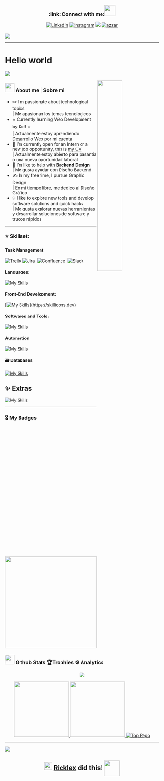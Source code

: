 <h3 align="center"> :link: Connect with me:<img src="https://media.giphy.com/media/hvRJCLFzcasrR4ia7z/giphy.gif" width="35"></h3>

<p align = "center">
<a href="https://www.linkedin.com/in/rick4lex/" target="_blank"><img src="https://img.shields.io/badge/LinkedIn-0077B5?style=for-the-badge&logo=linkedin&logoColor=white" alt="LinkedIn"></a>
<a href="https://www.instagram.com/_cfbrand/" target="_blank"> <img src=https://img.shields.io/badge/instagram-%ff5851db.svg?color=C13584&style=for-the-badge&logo=instagram&logoColor=white alt=instagram style="margin-bottom: 5px;" /></a>
<a href="mailto:cfb.dig@gmail.com"><img src="https://img.shields.io/badge/Gmail-D14836?style=for-the-badge&logo=gmail&logoColor=white"/></a>
<a href="https://wa.me/+573157513325" target="blank"><img src="https://img.shields.io/badge/whatsapp-4B7F1.svg?style=for-the-badge&logo=whatsapp&logoColor=white"
alt="azzar" ></a>  
  </p>

<img src="https://res.cloudinary.com/dyeppbrfl/image/upload/v1732003283/JPG_sEPT_banner_dila8f.jpg">


<hr/>

# Hello world 
<p align="left">
  <a href="https://github.com/DenverCoder1/readme-typing-svg">
    <img src="https://readme-typing-svg.herokuapp.com?font=Time+New+Roman&color=red&size=25&center=true&vCenter=true&width=700&height=100&lines=Hey%2C+I+am+Ricklex;Welcome+to+My+GitHub+Profile,;I+am+Tester,;Manual+and+Automated+Tests,;UX/UI+Fundamentals,;Design+Test+Cases,;QA+Lead,;Music+and+Programming+Lover,;Active+Learner/Researcher,;Love+to+learn+new+stuffs..<3" align="center">
  </a>
</p>
<div>
  <img align="right" width="40%" src="https://res.cloudinary.com/dyeppbrfl/image/upload/v1731995689/export202402021147547250_yxabdo.png">
</div>

### <img src="https://emojis.slackmojis.com/emojis/images/1531849430/4246/blob-sunglasses.gif?1531849430" width="30"/> About me | Sobre mi

- ✏️ I’m passionate about technological topics
<br>     | Me apasionan los temas tecnológicos 
- ⭐ Currently learning Web Development by Self ⭐
<br>     | Actualmente estoy aprendiendo Desarrollo Web por mi cuenta
- 🎥 I’m currently open for an Intern or a new job opportunity, this is [my CV](https://read.cv/0xabdulkhalid)
<br>     | Actualmente estoy abierto para pasantia o una nueva oportunidad laboral
- 🤝 I’m like to help with **Backend Design**
<br>     | Me gusta ayudar con Diseño Backend
- ✍️ In my free time, I pursue Graphic Design
<br>     | En mi tiempo libre, me dedico al Diseño Gráfico
- 💡 I like to explore new tools and develop software solutions and quick hacks
<br>     | Me gusta explorar nuevas herramientas y desarrollar soluciones de software y trucos rápidos

<hr/>

### :star: Skillset:

#### **Task Management**
<a href="#"><img alt="Trello" src="https://img.shields.io/badge/Trello-0052CC?style=for-the-badge&logo=trello&logoColor=white"></a>
![Jira](https://img.shields.io/badge/jira-%230A0FFF.svg?style=for-the-badge&logo=jira&logoColor=white)&nbsp;
![Confluence](https://img.shields.io/badge/confluence-%23172BF4.svg?style=for-the-badge&logo=confluence&logoColor=white)&nbsp;
![Slack](https://img.shields.io/badge/Slack-4A154B?style=for-the-badge&logo=slack&logoColor=white)&nbsp;

#### **Languages**:
[![My Skills](https://skillicons.dev/icons?i=py)](https://skillicons.dev)
#### **Front-End Development**:
[![My Skills](https://skillicons.dev/icons?i=html,css,javascript,)](https://skillicons.dev)
#### **Softwares and Tools**:
[![My Skills](https://skillicons.dev/icons?i=git,github,vscode,postman,windows)](https://skillicons.dev)
#### **Automation**
[![My Skills](https://skillicons.dev/icons?i=selenium)](https://skillicons.dev)
#### 🗃 **Databases**
[![My Skills](https://skillicons.dev/icons?i=mongodb,postgres)](https://skillicons.dev)

## ✨ Extras
[![My Skills](https://skillicons.dev/icons?i=discord,ai,figma,gmail,obsidian)](https://skillicons.dev)

<hr/>

### 🎖 My Badges
<a href="https://www.acreditta.com/credential/96162d03-a14b-403c-a391-916bb09e4591?utm_source=linkedin_profile&resource_type=badge&resource=96162d03-a14b-403c-a391-916bb09e4591"><img src="https://acreditta-rutas-prod.s3.amazonaws.com/media/public/badge_templates/images/1894_badge_template_100287f6-dcb4-4aee-a225-9806ee419458/original.png" align="center" width = 300px></a>


### <picture> <img src = "https://github.com/7oSkaaa/7oSkaaa/blob/main/Images/Statistics.gif?raw=true" width = 30px>  </picture> Github Stats 🏆Trophies ⚙️ Analytics

<p align="center">
<img src="https://github-profile-trophy.vercel.app/?username=Rick4lex&theme=discord&no-frame=false&no-bg=false&margin-w=4"/>
</p>
    
<p align="center">
<a href="https://github.com/Rick4lex">
  <img height="180em" src="https://github-readme-stats-eight-theta.vercel.app/api?username=Rick4lex&show_icons=true&theme=algolia&include_all_commits=true&count_private=true"/>
  <img height="180em" src="https://github-readme-stats-eight-theta.vercel.app/api/top-langs/?username=Rick4lex&layout=compact&langs_count=8&theme=algolia"/>
  <img align="center" src="https://github-contributor-stats.vercel.app/api?username=Rick4lex&limit=3&theme=nightowl&show_owner=true&combine_all_yearly_contributions=true" alt="Top Repo" />
  
</a>
</p>


---
<img src="https://user-images.githubusercontent.com/73097560/115834477-dbab4500-a447-11eb-908a-139a6edaec5c.gif">

<div align='center'>

## <img src="https://media2.giphy.com/media/QssGEmpkyEOhBCb7e1/giphy.gif?cid=ecf05e47a0n3gi1bfqntqmob8g9aid1oyj2wr3ds3mg700bl&rid=giphy.gif" width ="25"><b> [Ricklex](https://github.com/Rick4lex) did this! </b><picture><img src = "https://github.com/7oSkaaa/7oSkaaa/blob/main/Images/about_me.gif?raw=true" align="center" width = 50px></picture>

</div>


<!--
**Rick4lex/Rick4lex** is a ✨ _special_ ✨ repository because its `README.md` (this file) appears on your GitHub profile.

Here are some ideas to get you started:
* [![Typing SVG](https://readme-typing-svg.herokuapp.com?font=Architects+Daughter&color=7AF79A&size=30&lines=Hey!+It's+Ahmad!;I'm+a+Flutter+Developer...;I'm+also+Machine+Learning+Engineer;And+I'm+a+proud+Pakistani+🇵🇰)](https://git.io/typing-svg)
* <div align=center>
  <img src="https://raw.githubusercontent.com/AhmedFathyDev/AhmedFathyDev/main/GitHub.gif" alt="GitHub Octocat Logo" height="100">
  <p>Loading</p>
</div>
* <summary>
  Projects I am currently working on
</summary>
* <h4> IDE </h4>
<span>
<img src="https://img.shields.io/badge/Android_Studio-3DDC84?style=for-the-badge&logo=android-studio&logoColor=white">
<img src="https://img.shields.io/badge/Visual_Studio_Code-0078D4?style=for-the-badge&logo=visual%20studio%20code&logoColor=white">
* ### ✍️Random Dev Quote
![](https://quotes-github-readme.vercel.app/api?type=horizontal&theme=merko)
* <div align="center" width="100"> <img src="https://capsule-render.vercel.app/api color=0:1408d0,50:0860d0,100:08c4d0&height=100&section=footer&fontSize=30&type=waving&fontColor=fefefe" alt="footer" /> </div> --footer
* ![footer](https://github.com/GovindSingh9447/GovindSingh9447/blob/main/WEBP/footer.webp)
+ <p align="center">
  <img height="150" width="150" src="https://github.com/GovindSingh9447/GovindSingh9447/blob/main/WEBP/left.webp">
  <img align="center" src="https://github-readme-streak-stats.herokuapp.com/?user=Govindsingh9447&theme=dark&hide_border=true"/>
  <img height="150" width="150" src="https://github.com/GovindSingh9447/GovindSingh9447/blob/main/WEBP/right.webp">
</p>
* <img align="center" src = "https://media0.giphy.com/media/KDDpcKigbfFpnejZs6/giphy.gif?cid=ecf05e47oy6f4zjs8g1qoiystc56cu7r9tb8a1fe76e05oty&rid=giphy.gif" width=210px >

<br />

[![ReadMe Card](https://github-readme-stats.vercel.app/api/pin/?username=ApurvShah007&repo=Algorithmic-Trading)](https://github.com/ApurvShah007/Algorithmic_trading)
[![ReadMe Card](https://github-readme-stats.vercel.app/api/pin/?username=Apurvshah007&repo=portfolio-optimizer)](https://github.com/ApurvShah007/portfolio-optimizer)
[![ReadMe Card](https://github-readme-stats.vercel.app/api/pin/?username=ChiragJhawar&repo=ProjectReward)](https://github.com/ChiragJhawar/ProjectReward)
[![ReadMe Card](https://github-readme-stats.vercel.app/api/pin/?username=stocksmith&repo=ml-research)](https://github.com/stocksmith/ml-research)

<br />

- 🔭 I’m currently working on ...
- 🌱 I’m currently learning ...
- 👯 I’m looking to collaborate on ...
- 🤔 I’m looking for help with ...
- 💬 Ask me about ...
- 📫 How to reach me: ...
- 😄 Pronouns: ...
- ⚡ Fun fact: ...
-->
